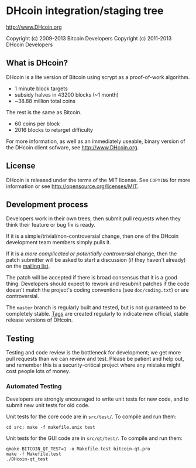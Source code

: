 DHcoin integration/staging tree
================================

http://www.DHcoin.org

Copyright (c) 2009-2013 Bitcoin Developers
Copyright (c) 2011-2013 DHcoin Developers

What is DHcoin?
----------------

DHcoin is a lite version of Bitcoin using scrypt as a proof-of-work algorithm.
 - 1 minute block targets
 - subsidy halves in 43200 blocks (~1 month)
 - ~38.88 million total coins

The rest is the same as Bitcoin.
 - 60 coins per block
 - 2016 blocks to retarget difficulty

For more information, as well as an immediately useable, binary version of
the DHcoin client sofware, see http://www.DHcoin.org.

License
-------

DHcoin is released under the terms of the MIT license. See `COPYING` for more
information or see http://opensource.org/licenses/MIT.

Development process
-------------------

Developers work in their own trees, then submit pull requests when they think
their feature or bug fix is ready.

If it is a simple/trivial/non-controversial change, then one of the DHcoin
development team members simply pulls it.

If it is a *more complicated or potentially controversial* change, then the patch
submitter will be asked to start a discussion (if they haven't already) on the
[mailing list](http://sourceforge.net/mailarchive/forum.php?forum_name=bitcoin-development).

The patch will be accepted if there is broad consensus that it is a good thing.
Developers should expect to rework and resubmit patches if the code doesn't
match the project's coding conventions (see `doc/coding.txt`) or are
controversial.

The `master` branch is regularly built and tested, but is not guaranteed to be
completely stable. [Tags](https://github.com/bitcoin/bitcoin/tags) are created
regularly to indicate new official, stable release versions of DHcoin.

Testing
-------

Testing and code review is the bottleneck for development; we get more pull
requests than we can review and test. Please be patient and help out, and
remember this is a security-critical project where any mistake might cost people
lots of money.

### Automated Testing

Developers are strongly encouraged to write unit tests for new code, and to
submit new unit tests for old code.

Unit tests for the core code are in `src/test/`. To compile and run them:

    cd src; make -f makefile.unix test

Unit tests for the GUI code are in `src/qt/test/`. To compile and run them:

    qmake BITCOIN_QT_TEST=1 -o Makefile.test bitcoin-qt.pro
    make -f Makefile.test
    ./DHcoin-qt_test

